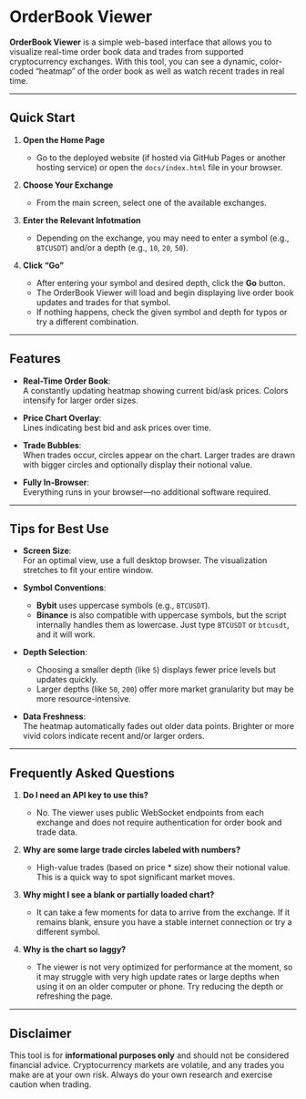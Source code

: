 # OrderBook Viewer

**OrderBook Viewer** is a simple web-based interface that allows you to visualize real-time order book data and trades from supported cryptocurrency exchanges. With this tool, you can see a dynamic, color-coded “heatmap” of the order book as well as watch recent trades in real time.

---

## Quick Start

1. **Open the Home Page**  
   - Go to the deployed website (if hosted via GitHub Pages or another hosting service) or open the `docs/index.html` file in your browser.

2. **Choose Your Exchange**  
   - From the main screen, select one of the available exchanges.

3. **Enter the Relevant Infotmation**  
   - Depending on the exchange, you may need to enter a symbol (e.g., `BTCUSDT`) and/or a depth (e.g., `10`, `20`, `50`).

4. **Click “Go”**  
   - After entering your symbol and desired depth, click the **Go** button.  
   - The OrderBook Viewer will load and begin displaying live order book updates and trades for that symbol.
   - If nothing happens, check the given symbol and depth for typos or try a different combination.

---

## Features

- **Real-Time Order Book**:  
  A constantly updating heatmap showing current bid/ask prices. Colors intensify for larger order sizes.

- **Price Chart Overlay**:  
  Lines indicating best bid and ask prices over time.

- **Trade Bubbles**:  
  When trades occur, circles appear on the chart. Larger trades are drawn with bigger circles and optionally display their notional value.

- **Fully In-Browser**:  
  Everything runs in your browser—no additional software required.

---

## Tips for Best Use

- **Screen Size**:  
  For an optimal view, use a full desktop browser. The visualization stretches to fit your entire window.

- **Symbol Conventions**:  
  - **Bybit** uses uppercase symbols (e.g., `BTCUSDT`).  
  - **Binance** is also compatible with uppercase symbols, but the script internally handles them as lowercase. Just type `BTCUSDT` or `btcusdt`, and it will work.

- **Depth Selection**:  
  - Choosing a smaller depth (like `5`) displays fewer price levels but updates quickly.  
  - Larger depths (like `50`, `200`) offer more market granularity but may be more resource-intensive.

- **Data Freshness**:  
  The heatmap automatically fades out older data points. Brighter or more vivid colors indicate recent and/or larger orders.

---

## Frequently Asked Questions

1. **Do I need an API key to use this?**  
   - No. The viewer uses public WebSocket endpoints from each exchange and does not require authentication for order book and trade data.

2. **Why are some large trade circles labeled with numbers?**  
   - High-value trades (based on price * size) show their notional value. This is a quick way to spot significant market moves.

3. **Why might I see a blank or partially loaded chart?**  
   - It can take a few moments for data to arrive from the exchange. If it remains blank, ensure you have a stable internet connection or try a different symbol.

4. **Why is the chart so laggy?**  
   - The viewer is not very optimized for performance at the moment, so it may struggle with very high update rates or large depths when using it on an older computer or phone. Try reducing the depth or refreshing the page.

---

## Disclaimer

This tool is for **informational purposes only** and should not be considered financial advice. Cryptocurrency markets are volatile, and any trades you make are at your own risk. Always do your own research and exercise caution when trading.